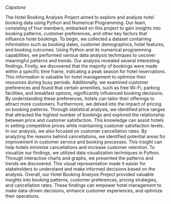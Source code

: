 *Capstone*

The Hotel Booking Analysis Project aimed to explore and analyze hotel booking data using Python and Numerical Programming. Our team, consisting of four members, embarked on this project to gain insights into booking patterns, customer preferences, and other key factors that influence hotel bookings.
To begin, we collected a dataset containing information such as booking dates, customer demographics, hotel features, and booking outcomes. Using Python and its numerical programming capabilities, we performed various data analysis techniques to uncover meaningful patterns and trends.
Our analysis revealed several interesting findings. Firstly, we discovered that the majority of bookings were made within a specific time frame, indicating a peak season for hotel reservations. This information is valuable for hotel management to optimize their resources during busy periods.
Additionally, we examined customer preferences and found that certain amenities, such as free Wi-Fi, parking facilities, and breakfast options, significantly influenced booking decisions. By understanding these preferences, hotels can tailor their offerings to attract more customers.
Furthermore, we delved into the impact of pricing on booking patterns. Through statistical analysis, we identified price ranges that attracted the highest number of bookings and explored the relationship between price and customer satisfaction. This knowledge can assist hotels in setting competitive prices while maintaining customer satisfaction levels.
In our analysis, we also focused on customer cancellation rates. By analyzing the reasons behind cancellations, we identified potential areas for improvement in customer service and booking processes. This insight can help hotels minimize cancellations and increase customer retention.
To visualize our findings, we utilized data visualization techniques in Python. Through interactive charts and graphs, we presented the patterns and trends we discovered. This visual representation made it easier for stakeholders to understand and make informed decisions based on the analysis.
Overall, our Hotel Booking Analysis Project provided valuable insights into booking patterns, customer preferences, pricing strategies, and cancellation rates. These findings can empower hotel management to make data-driven decisions, enhance customer experiences, and optimize their operations.
